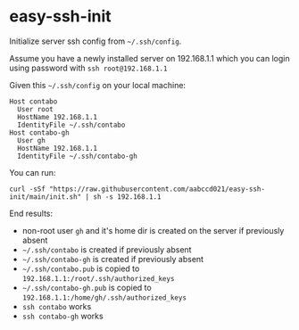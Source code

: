 # easy-ssh-init
Initialize server ssh config from `~/.ssh/config`.

Assume you have a newly installed server on 192.168.1.1 which you can login 
using password with `ssh root@192.168.1.1`

Given this `~/.ssh/config` on your local machine:
```ssh_config
Host contabo
  User root
  HostName 192.168.1.1
  IdentityFile ~/.ssh/contabo
Host contabo-gh
  User gh
  HostName 192.168.1.1
  IdentityFile ~/.ssh/contabo-gh
```

You can run:
```
curl -sSf "https://raw.githubusercontent.com/aabccd021/easy-ssh-init/main/init.sh" | sh -s 192.168.1.1
```

End results:
- non-root user `gh` and it's home dir is created on the server if previously absent
- `~/.ssh/contabo` is created if previously absent
- `~/.ssh/contabo-gh` is created if previously absent
- `~/.ssh/contabo.pub` is copied to `192.168.1.1:/root/.ssh/authorized_keys`
- `~/.ssh/contabo-gh.pub` is copied to `192.168.1.1:/home/gh/.ssh/authorized_keys`
- `ssh contabo` works
- `ssh contabo-gh` works
